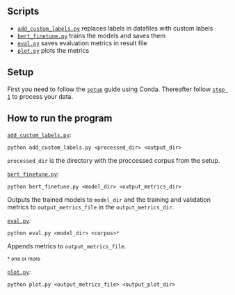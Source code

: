 ## Scripts
* [`add_custom_labels.py`](relation_extraction/add_custom_labels.py) replaces labels in datafiles with custom labels
* [`bert_finetune.py`](relation_extraction/bert_finetune.py) trains the models and saves them
* [`eval.py`](relation_extraction/eval.py) saves evaluation metrics in result file
* [`plot.py`](relation_extraction/plot.py) plots the metrics


## Setup

First you need to follow the [`setup`](https://github.com/Aitslab/nlp_2021_alexander_petter#setup-using-conda-anaconda--miniconda) guide using Conda. Thereafter follow [`step 1`](https://github.com/Aitslab/nlp_2021_alexander_petter/tree/master/utils/chemprot#step-1-reformatting-the-chemprot-corpus) to process your data.

## How to run the program

[`add_custom_labels.py`](relation_extraction/add_custom_labels.py):

```shell
python add_custom_labels.py <processed_dir> <output_dir>
```
`processed_dir` is the directory with the proccessed corpus from the setup. 

[`bert_finetune.py`](relation_extraction/bert_finetune.py):

```shell
python bert_finetune.py <model_dir> <output_metrics_dir>
```
Outputs the trained models to `model_dir` and the training and validation metrics to `output_metrics_file` in the `output_metrics_dir`.

[`eval.py`](relation_extraction/eval.py):

```shell
python eval.py <model_dir> <corpus>*
```
Appends metrics to `output_metrics_file`.

<sub> \* one or more <sub>

[`plot.py`](relation_extraction/plot.py):

```shell
python plot.py <output_metrics_file> <output_plot_dir>
```
